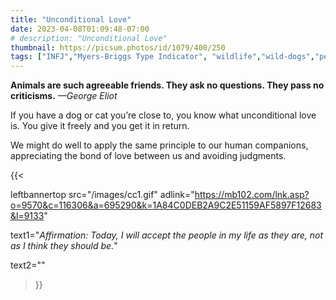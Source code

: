 ```yaml
---
title: "Unconditional Love"
date: 2023-04-08T01:09:48-07:00
# description: "Unconditional Love"
thumbnail: https://picsum.photos/id/1079/400/250
tags: ["INFJ","Myers-Briggs Type Indicator", "wildlife","wild-dogs","pets","animal-welfare"]
---
```



<!-- This is **bold** text, and this is *emphasized* text.
![infp_injf table](/infp_injf-table.jpg)
Visit the [Hugo](https://gohugo.io) website! -->

<!-- https://beaconstreetusa.com/wp/unconditional-love/ -->


**Animals are such agreeable friends.  They ask no questions. They pass no criticisms.**
                                                                    *—George Eliot*

If you have a dog or cat you’re close to, you know what unconditional love is. You give it freely and you get it in return.

We might do well to apply the same principle to our human companions, appreciating the bond of love between us and avoiding judgments.

{{< 

leftbannertop src="/images/cc1.gif" adlink="https://mb102.com/lnk.asp?o=9570&c=116306&a=695290&k=1A84C0DEB2A9C2E51159AF5897F12683&l=9133"  

text1="*Affirmation: Today, I will accept the people in my life as they are, not as I think they should be.*" 

text2=""

>}}